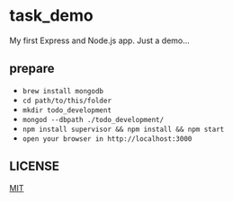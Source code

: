 # task_demo
My first Express and Node.js app. Just a demo...

## prepare
- `brew install mongodb`
- `cd path/to/this/folder`
- `mkdir todo_development`
- `mongod --dbpath ./todo_development/`
- `npm install supervisor && npm install && npm start`
- `open your browser in http://localhost:3000`


## LICENSE
[MIT](https://github.com/meritozh/task_demo/blob/master/LICENSE)
